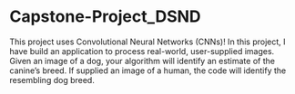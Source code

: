 # Capstone-Project_DSND

This project uses Convolutional Neural Networks (CNNs)! In this project, I have build an application to process real-world, user-supplied images. 
Given an image of a dog, your algorithm will identify an estimate of the canine’s breed. 
If supplied an image of a human, the code will identify the resembling dog breed.
